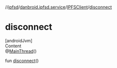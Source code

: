 //[ipfsd](../../index.md)/[danbroid.ipfsd.service](../index.md)/[IPFSClient](index.md)/[disconnect](disconnect.md)



# disconnect  
[androidJvm]  
Content  
@[MainThread](https://developer.android.com/reference/kotlin/androidx/annotation/MainThread.html)()  
  
fun [disconnect](disconnect.md)()  



